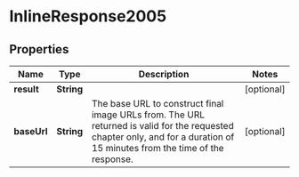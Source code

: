 

# InlineResponse2005

## Properties

Name | Type | Description | Notes
------------ | ------------- | ------------- | -------------
**result** | **String** |  |  [optional]
**baseUrl** | **String** | The base URL to construct final image URLs from. The URL returned is valid for the requested chapter only, and for a duration of 15 minutes from the time of the response. |  [optional]



